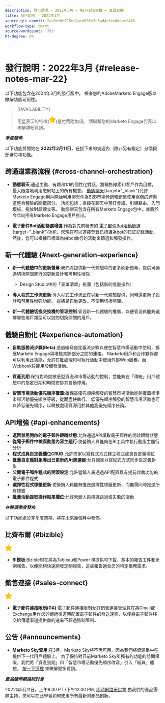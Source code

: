 ```yaml
---
description: 發行說明 — 2022年3月 — Marketo文檔 — 產品文檔
title: 發行說明 — 2022年3月
source-git-commit: 2ac0ef0b715eb2acd03fe2c5ad4cfee8daeef4f6
workflow-type: tm+mt
source-wordcount: '793'
ht-degree: 0%

---
```


# 發行說明：2022年3月 {#release-notes-mar-22}

以下功能包含在2004年3月的發行版中。 檢查您的AdobeMarketo Engage版以瞭解功能可用性。

>[!AVAILABILITY]
>
>用星表示的特徵(![星](assets/yellow-star.png))是付費附加項。 請聯繫您的Marketo Engage代表以瞭解詳細資訊。

**_季度發佈_**

以下功能將開始在 **2022年3月11日**，在接下來的幾週內（除非另有指定）分階段部署每項功能。

## 跨通道業務流程 {#cross-channel-orchestration}

* **動態聊天**:通過主動、有趣和1:1的個性化對話，將銷售線索和客戶作為目標，最大限度地利用您網站上的所有機會。 [動態聊天](/help/marketo/product-docs/demand-generation/dynamic-chat/dynamic-chat-overview.md){target=&quot;_blank&quot;}允許Marketo Engage用戶開始利用聊天作為B2B市場營銷和銷售使用案例的跨渠道整合體驗的關鍵部分。 功能包括：直接在聊天中預訂會議、引導路由、入門模板、拖放對話建立等。 動態聊天包含在所有Marketo Engage包中，並將於今年向所有Marketo Engage用戶推出。

* **電子郵件Bot活動篩選增強**:作為對先前發佈的 [電子郵件Bot活動篩選](/help/marketo/product-docs/administration/email-setup/filtering-email-bot-activity.md){target=&quot;_blank&quot;}功能，您現在可以選擇登錄已標識為bot的日誌記錄活動。 然後，您可以根據已標識為由bot執行的活動來篩選和觸發操作。

## 新一代體驗 {#next-generation-experience}

* **新一代體驗中的更新螢幕**:我們將提供新一代體驗中的更多刷新螢幕，提供可通過切換開關進行的更新設計和可用性增強：

   * Design Studio中的「表單清單」視圖（包括新的批量操作）

* **導入程式工作流更新**:導入程式工作流正在以新一代體驗提供，同時還更新了設計和可用性增強功能。 這將是自動更改，不使用切換開關。

* **新一代體驗切換交換機的管理控制**:管理新一代體驗的推廣，以便管理員能夠選擇哪些用戶類型可以訪問切換開關的用戶。

## 體驗自動化 {#experience-automation}

* **自助服務流步驟(Beta)**:通過編寫自定義流步驟以便在智慧市場活動中使用，擴展Marketo Engage與堆棧其餘部分之間的連接。 Marketo用戶和合作夥伴都可以利用此功能，允許在批處理和可執行活動中使用外部Web服務，而Webhook只能用於觸發活動。

* **資產到期**:保持對時間敏感型資產和市場活動的控制，並能夠在「傳統」用戶體驗中的指定日期和時間安排其自動停用。

* **智慧市場活動優先順序覆蓋**:確保高優先順序觸發的智慧市場活動能夠覆蓋標準市場活動優先順序等級，從而盡快執行。 低優先順序觸發的智慧市場活動也可以降低優先順序，以釋放處理資源用於其他高優先順序任務。

## API增強 {#api-enhancements}

* **返回禁用開啟的電子郵件跟蹤狀態**:允許通過API讀取電子郵件的開啟跟蹤狀態
* **從電子郵件中檢索動態內容主題行**:使營銷人員能夠在BI工具中執行動態主題行分析
* **程式成員自定義欄位CRUD**:允許商家以寫程式方式建立程式成員自定義欄位
* **批量自定義對象導出已更新的At篩選器**:允許商家以寫程式方式同步自定義對象
* **公開電子郵件程式的開頭設定**:允許營銷人員通過API配置具有提前啟動功能的電子郵件程式
* **選擇性程式標籤更新**:使營銷人員能夠推送選擇性標籤更新，而無需同時推送所有標籤
* **批量活動提取操作結果欄位**:允許營銷人員標識跳過或失敗的活動

**_在整個季度發佈_**

以下功能處於非季度週期，將在未來幾個月中發佈。

## 比齊布爾 {#bizible}

![（星號）](assets/yellow-star.png)

* **BI模板**:Bizible現在將為Tableau和Power BI提供可下載、基本的報告工件和示例報告，以便能夠快速開發定制報告，這些報告適合您的特定業務需求。

## 銷售連接 {#sales-connect}

![（星號）](assets/yellow-star.png)

* **電子郵件連接限制(GA)**:電子郵件連接限制允許銷售連接管理員在將Gmail或Exchange用作您的傳遞渠道時配置電子郵件的發送速率，以便將電子郵件移交給傳遞渠道提供商的速率不超過強制限制。

## 公告 {#announcements}

* **Marketo Sky棄用**:在3月，Marketo Sky將不再可用，因為我們將資源集中在提供下一代用戶體驗上。 為了保持對目前Marketo Sky所獨有的功能的訪問權限，我們將「資產到期」和「智慧市場活動優先順序改寫」引入「經典」體驗。 [按一下這裡](https://nation.marketo.com/t5/the-next-generation-experience/marketo-sky-deprecation-notice/ba-p/320115#M33) 來瞭解更多資訊。

**_產品發佈網路研討會_**

2022年5月11日，上午9:00 PT /下午12:00 PM, [即時網路研討會](https://engage.marketo.com/2022_March_May_Release_Webinar_RegistrationPage.html) 由我們的產品團隊主持，您可以在此學習如何使用所有最新的產品創新。
